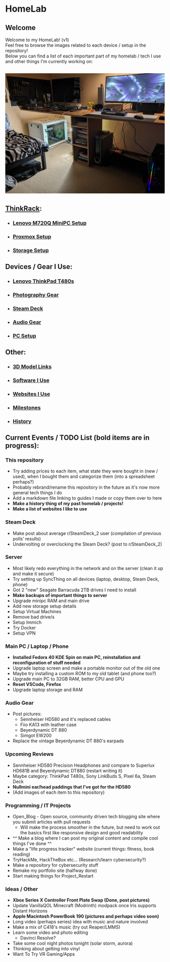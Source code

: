 # HomeLab
## Welcome
Welcome to my HomeLab! (v1)  
Feel free to browse the images related to each device / setup in the repository!  
Below you can find a list of each important part of my homelab / tech I use and other things I'm currently working on:
## ![Full HomeLab/Setup](images/Room_Setup/PXL_20231231_210041993.jpg)
## [ThinkRack](markdown/ThinkRack_Setup.md):
- ### [Lenovo M720Q MiniPC Setup](markdown/Lenovo_M720Q_Setup.md)
- ### [Proxmox Setup](markdown/Proxmox_Setup.md)
- ### [Storage Setup](markdown/Storage_Setup.md)
## Devices / Gear I Use:
- ### [Lenovo ThinkPad T480s](markdown/Lenovo_ThinkPad_T480s_Setup.md)
- ### [Photography Gear](markdown/Photography_Gear.md)
- ### [Steam Deck](markdown/Steam_Deck_Setup.md)
- ### [Audio Gear](markdown/Audio_Gear.md)
- ### [PC Setup](markdown/PC_Setup.md)
## Other:
- ### [3D Model Links](markdown/3D_Model_Links.md)
- ### [Software I Use](markdown/Software.md)
- ### [Websites I Use](markdown/Websites.md)
- ### [Milestones](markdown/Milestones.md)
- ### [History](markdown/History.md)
## Current Events / TODO List (bold items are in progress): 
### This repository
- Try adding prices to each item, what state they were bought in (new / used), when I bought them and categorize them (into a spreadsheet perhaps?)
- Probably rebrand/rename this repository in the future as it's now more general tech things I do
- Add a markdown file linking to guides I made or copy them over to here
- **Make a history thing of my past homelab / projects!**
- **Make a list of websites I like to use**
### Steam Deck
- Make post about average r/SteamDeck_2 user (compilation of previous polls' results)
- Undervolting or overclocking the Steam Deck? (post to r/SteamDeck_2)
### Server
- Most likely redo everything in the network and on the server (clean it up and make it secure)
- Try setting up SyncThing on all devices (laptop, desktop, Steam Deck, phone)
- Got 2 "new" Seagate Barracuda 2TB drives I need to install
- **Make backups of important things to server**
- Upgrade minipc RAM and main drive
- Add new storage setup details
- Setup Virtual Machines
- Remove bad drive/s
- Setup Immich
- Try Docker
- Setup VPN
### Main PC / Laptop / Phone
- **Installed Fedora 40 KDE Spin on main PC, reinstallation and reconfiguration of stuff needed**
- Upgrade laptop screen and make a portable monitor out of the old one
- Maybe try installing a custom ROM to my old tablet (and phone too?)
- Upgrade main PC to 32GB RAM, better CPU and GPU
- **Reset VSCode, Firefox**
- Upgrade laptop storage and RAM
### Audio Gear
- Post pictures:
    - Sennheiser HD580 and it's replaced cables
    - Fiio KA13 with leather case
    - Beyerdynamic DT 880
    - Simgot EW200
- Replace the vintage Beyerdynamic DT 880's earpads
### Upcoming Reviews
- Sennheiser HD580 Precision Headphones and compare to Superlux HD681B and Beyerdynamic DT880 (restart writing it)
- Maybe category: ThinkPad T480s, Sony LinkBuds S, Pixel 6a, Steam Deck
- **Nullmini ear/head paddings that I've got for the HD580**
- (Add images of each item to this repository)
### Programming / IT Projects
- Open_Blog - Open source, community driven tech blogging site where you submit articles with pull requests
    - Will make the process smoother in the future, but need to work out the basics first like responsive design and good readability
- ^^ Make a blog where I can post my original content and compile cool things I've done ^^
- Make a "life progress tracker" website (current things: fitness, book reading)
- TryHackMe, HackTheBox etc... (Research/learn cybersecurity?)
- Make a repository for cybersecurity stuff
- Remake my portfolio site (halfway done)
- Start making things for Project_Restart
### Ideas / Other
- **Xbox Series X Controller Front Plate Swap (Done, post pictures)**
- Update VanillaQOL Minecraft (Modrinth) modpack once Iris supports Distant Horizons
- **Apple Macintosh PowerBook 190 (pictures and perhaps video soon)**
- Long video (perhaps series) idea with music and nature involved
- Make a mix of C418's music (try out Reaper/LMMS)
- Learn some video and photo editing
    - Davinci Resolve?
- Take some cool night photos tonight (solar storm, aurora)
- Thinking about getting into vinyl
- Want To Try VR Gaming/Apps